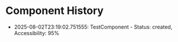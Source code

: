 # Component History

- 2025-08-02T23:19:02.751555: TestComponent - Status: created, Accessibility: 95%
